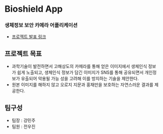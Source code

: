 # Bioshield App
### 생체정보 보안 카메라 어플리케이션
- [프로젝트 발표 링크](https://youtu.be/tiFcrkprxhM)
## 프로젝트 목표
- 과학기술이 발전하면서 고해상도의 카메라를 통해 얻은 이미지에서 생체인식 정보가 쉽게 노출되고, 생체인식 정보가 담긴 이미지가 SNS를 통해 공유되면서 개인정보가 유출되어 악용될 가능 성을 고려해 이를 방지하는 기술을 제안한다.
- 원본 이미지를 해하지 않고 오로지 지문과 홍채만을 보호하는 자연스러운 결과를 제공한다.
## 팀구성
- 팀장 : 강민주
- 팀원 : 전우진
